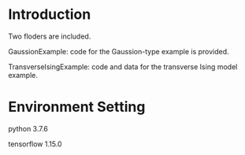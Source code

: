 # Introduction

Two floders are included. 

GaussionExample: code for the Gaussion-type example is provided. 

TransverseIsingExample: code and data for the transverse Ising model example.

# Environment Setting 
python 3.7.6

tensorflow 1.15.0


